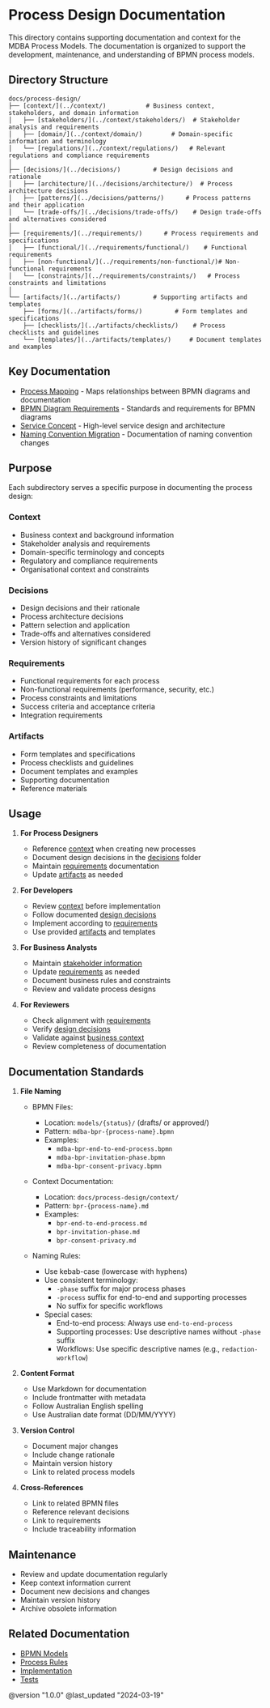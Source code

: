 # Process Design Documentation

This directory contains supporting documentation and context for the MDBA Process Models. The documentation is organized to support the development, maintenance, and understanding of BPMN process models.

## Directory Structure

```
docs/process-design/
├── [context/](../context/)           # Business context, stakeholders, and domain information
│   ├── [stakeholders/](../context/stakeholders/)  # Stakeholder analysis and requirements
│   ├── [domain/](../context/domain/)        # Domain-specific information and terminology
│   └── [regulations/](../context/regulations/)   # Relevant regulations and compliance requirements
│
├── [decisions/](../decisions/)         # Design decisions and rationale
│   ├── [architecture/](../decisions/architecture/)  # Process architecture decisions
│   ├── [patterns/](../decisions/patterns/)      # Process patterns and their application
│   └── [trade-offs/](../decisions/trade-offs/)    # Design trade-offs and alternatives considered
│
├── [requirements/](../requirements/)      # Process requirements and specifications
│   ├── [functional/](../requirements/functional/)    # Functional requirements
│   ├── [non-functional/](../requirements/non-functional/)# Non-functional requirements
│   └── [constraints/](../requirements/constraints/)   # Process constraints and limitations
│
└── [artifacts/](../artifacts/)         # Supporting artifacts and templates
    ├── [forms/](../artifacts/forms/)         # Form templates and specifications
    ├── [checklists/](../artifacts/checklists/)    # Process checklists and guidelines
    └── [templates/](../artifacts/templates/)     # Document templates and examples
```

## Key Documentation

- [Process Mapping](requirements/bpr-process-mapping.md) - Maps relationships between BPMN diagrams and documentation
- [BPMN Diagram Requirements](requirements/bpr-bpmn-diagram-requirements.md) - Standards and requirements for BPMN diagrams
- [Service Concept](requirements/bpr-service-concept.md) - High-level service design and architecture
- [Naming Convention Migration](decisions/naming-convention-migration.md) - Documentation of naming convention changes

## Purpose

Each subdirectory serves a specific purpose in documenting the process design:

### Context
- Business context and background information
- Stakeholder analysis and requirements
- Domain-specific terminology and concepts
- Regulatory and compliance requirements
- Organisational context and constraints

### Decisions
- Design decisions and their rationale
- Process architecture decisions
- Pattern selection and application
- Trade-offs and alternatives considered
- Version history of significant changes

### Requirements
- Functional requirements for each process
- Non-functional requirements (performance, security, etc.)
- Process constraints and limitations
- Success criteria and acceptance criteria
- Integration requirements

### Artifacts
- Form templates and specifications
- Process checklists and guidelines
- Document templates and examples
- Supporting documentation
- Reference materials

## Usage

1. **For Process Designers**
   - Reference [context](../context/) when creating new processes
   - Document design decisions in the [decisions](../decisions/) folder
   - Maintain [requirements](../requirements/) documentation
   - Update [artifacts](../artifacts/) as needed

2. **For Developers**
   - Review [context](../context/) before implementation
   - Follow documented [design decisions](../decisions/)
   - Implement according to [requirements](../requirements/)
   - Use provided [artifacts](../artifacts/) and templates

3. **For Business Analysts**
   - Maintain [stakeholder information](../context/stakeholders/)
   - Update [requirements](../requirements/) as needed
   - Document business rules and constraints
   - Review and validate process designs

4. **For Reviewers**
   - Check alignment with [requirements](../requirements/)
   - Verify [design decisions](../decisions/)
   - Validate against [business context](../context/)
   - Review completeness of documentation

## Documentation Standards

1. **File Naming**
   - BPMN Files:
     - Location: `models/{status}/` (drafts/ or approved/)
     - Pattern: `mdba-bpr-{process-name}.bpmn`
     - Examples: 
       - `mdba-bpr-end-to-end-process.bpmn`
       - `mdba-bpr-invitation-phase.bpmn`
       - `mdba-bpr-consent-privacy.bpmn`
   
   - Context Documentation:
     - Location: `docs/process-design/context/`
     - Pattern: `bpr-{process-name}.md`
     - Examples:
       - `bpr-end-to-end-process.md`
       - `bpr-invitation-phase.md`
       - `bpr-consent-privacy.md`

   - Naming Rules:
     - Use kebab-case (lowercase with hyphens)
     - Use consistent terminology:
       - `-phase` suffix for major process phases
       - `-process` suffix for end-to-end and supporting processes
       - No suffix for specific workflows
     - Special cases:
       - End-to-end process: Always use `end-to-end-process`
       - Supporting processes: Use descriptive names without `-phase` suffix
       - Workflows: Use specific descriptive names (e.g., `redaction-workflow`)

2. **Content Format**
   - Use Markdown for documentation
   - Include frontmatter with metadata
   - Follow Australian English spelling
   - Use Australian date format (DD/MM/YYYY)

3. **Version Control**
   - Document major changes
   - Include change rationale
   - Maintain version history
   - Link to related process models

4. **Cross-References**
   - Link to related BPMN files
   - Reference relevant decisions
   - Link to requirements
   - Include traceability information

## Maintenance

- Review and update documentation regularly
- Keep context information current
- Document new decisions and changes
- Maintain version history
- Archive obsolete information

## Related Documentation

- [BPMN Models](../../models/)
- [Process Rules](../../.cursor/rules/)
- [Implementation](../../src/)
- [Tests](../../tests/)

@version "1.0.0"
@last_updated "2024-03-19" 